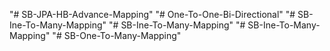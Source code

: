 "# SB-JPA-HB-Advance-Mapping" 
"# One-To-One-Bi-Directional" 
"# SB-Ine-To-Many-Mapping" 
"# SB-Ine-To-Many-Mapping" 
"# SB-Ine-To-Many-Mapping" 
"# SB-One-To-Many-Mapping" 
